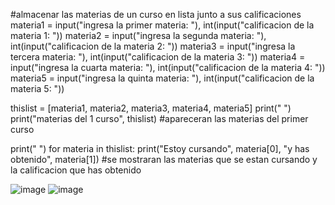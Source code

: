 #almacenar las materias de un curso en lista junto a sus calificaciones
materia1 = input("ingresa la primer materia: "), int(input("calificacion de la materia 1: "))
materia2 = input("ingresa la segunda materia: "), int(input("calificacion de la materia 2: "))
materia3 = input("ingresa la tercera materia: "), int(input("calificacion de la materia 3: "))
materia4 = input("ingresa la cuarta materia: "), int(input("calificacion de la materia 4: "))
materia5 = input("ingresa la quinta materia: "), int(input("calificacion de la materia 5: "))

thislist = [materia1, materia2, materia3, materia4, materia5]
print(" ")
print("materias del 1 curso", thislist) #apareceran las materias del primer curso

print(" ")
for materia in thislist:
   print("Estoy cursando", materia[0], "y has obtenido", materia[1]) #se mostraran las materias que se estan cursando y la calificacion que has obtenido

![image](https://github.com/user-attachments/assets/03b8bf72-5477-48ca-847d-73a35cb57b7f)
![image](https://github.com/user-attachments/assets/259bda13-0530-4f67-8acc-eada6b4e1812)

